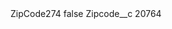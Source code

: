 <?xml version="1.0" encoding="UTF-8"?>
<CustomMetadata xmlns="http://soap.sforce.com/2006/04/metadata" xmlns:xsi="http://www.w3.org/2001/XMLSchema-instance" xmlns:xsd="http://www.w3.org/2001/XMLSchema">
    <label>ZipCode274</label>
    <protected>false</protected>
    <values>
        <field>Zipcode__c</field>
        <value xsi:type="xsd:string">20764</value>
    </values>
</CustomMetadata>

